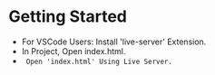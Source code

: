 # Getting Started
- For VSCode Users: Install 'live-server' Extension.
- In Project, Open index.html.
- `` Open 'index.html' Using Live Server.``
